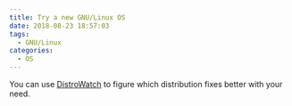```yaml
---
title: Try a new GNU/Linux OS
date: 2018-08-23 18:57:03
tags:
  - GNU/Linux
categories:
  - OS
---
```


You can use [DistroWatch](https://distrowatch.com/search.php?basedon=Debian&status=Active#distrosearch) to figure which distribution fixes better with your need.
